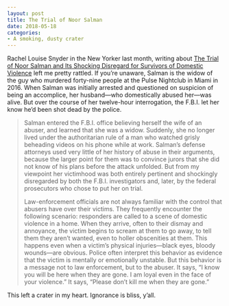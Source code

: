 ```yaml
---
layout: post
title: The Trial of Noor Salman
date: 2018-05-18
categories: 
- A smoking, dusty crater
---
```


Rachel Louise Snyder in the New Yorker last month, writing about [The Trial of Noor Salman and Its Shocking Disregard for Survivors of Domestic Violence](https://www.newyorker.com/news/news-desk/the-trial-of-noor-salman-and-its-shocking-disregard-for-survivors-of-domestic-violence) left me pretty rattled. If you’re unaware, Salman is the widow of the guy who murdered forty-nine people at the Pulse Nightclub in Miami in 2016. When Salman was initially arrested and questioned on suspicion of being an accomplice, her husband—who domestically abused  her—was alive. But over the course of her twelve-hour interrogation, the F.B.I. let her know he’d been shot dead by the police. 

> Salman entered the F.B.I. office believing herself the wife of an abuser, and learned that she was a widow. Suddenly, she no longer lived under the authoritarian rule of a man who watched grisly beheading videos on his phone while at work. Salman’s defense attorneys used very little of her history of abuse in their arguments, because the larger point for them was to convince jurors that she did not know of his plans before the attack unfolded. But from my viewpoint her victimhood was both entirely pertinent and shockingly disregarded by both the F.B.I. investigators and, later, by the federal prosecutors who chose to put her on trial.
> 
> Law-enforcement officials are not always familiar with the control that abusers have over their victims. They frequently encounter the following scenario: responders are called to a scene of domestic violence in a home. When they arrive, often to their dismay and annoyance, the victim begins to scream at them to go away, to tell them they aren’t wanted, even to holler obscenities at them. This happens even when a victim’s physical injuries—black eyes, bloody wounds—are obvious. Police often interpret this behavior as evidence that the victim is mentally or emotionally unstable. But this behavior is a message not to law enforcement, but to the abuser. It says, “I know you will be here when they are gone. I am loyal even in the face of your violence.” It says, “Please don’t kill me when they are gone.”

This left a crater in my heart. Ignorance is bliss, y’all.

